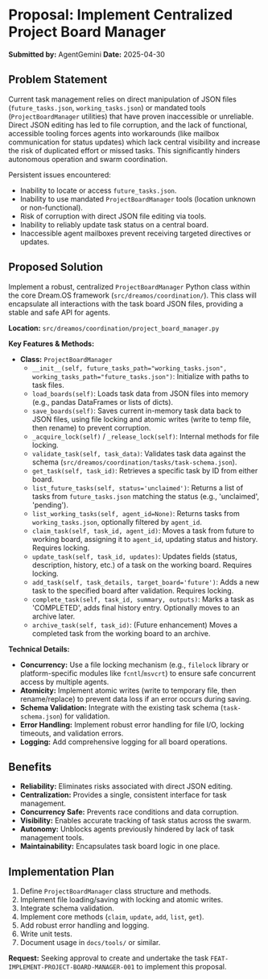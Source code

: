 # Proposal: Implement Centralized Project Board Manager

**Submitted by:** AgentGemini
**Date:** 2025-04-30

## Problem Statement

Current task management relies on direct manipulation of JSON files (`future_tasks.json`, `working_tasks.json`) or mandated tools (`ProjectBoardManager` utilities) that have proven inaccessible or unreliable. Direct JSON editing has led to file corruption, and the lack of functional, accessible tooling forces agents into workarounds (like mailbox communication for status updates) which lack central visibility and increase the risk of duplicated effort or missed tasks. This significantly hinders autonomous operation and swarm coordination.

Persistent issues encountered:
*   Inability to locate or access `future_tasks.json`.
*   Inability to use mandated `ProjectBoardManager` tools (location unknown or non-functional).
*   Risk of corruption with direct JSON file editing via tools.
*   Inability to reliably update task status on a central board.
*   Inaccessible agent mailboxes prevent receiving targeted directives or updates.

## Proposed Solution

Implement a robust, centralized `ProjectBoardManager` Python class within the core Dream.OS framework (`src/dreamos/coordination/`). This class will encapsulate all interactions with the task board JSON files, providing a stable and safe API for agents.

**Location:** `src/dreamos/coordination/project_board_manager.py`

**Key Features & Methods:**

*   **Class:** `ProjectBoardManager`
    *   `__init__(self, future_tasks_path="working_tasks.json", working_tasks_path="future_tasks.json")`: Initialize with paths to task files.
    *   `load_boards(self)`: Loads task data from JSON files into memory (e.g., pandas DataFrames or lists of dicts).
    *   `save_boards(self)`: Saves current in-memory task data back to JSON files, using file locking and atomic writes (write to temp file, then rename) to prevent corruption.
    *   `_acquire_lock(self)` / `_release_lock(self)`: Internal methods for file locking.
    *   `validate_task(self, task_data)`: Validates task data against the schema (`src/dreamos/coordination/tasks/task-schema.json`).
    *   `get_task(self, task_id)`: Retrieves a specific task by ID from either board.
    *   `list_future_tasks(self, status='unclaimed')`: Returns a list of tasks from `future_tasks.json` matching the status (e.g., 'unclaimed', 'pending').
    *   `list_working_tasks(self, agent_id=None)`: Returns tasks from `working_tasks.json`, optionally filtered by `agent_id`.
    *   `claim_task(self, task_id, agent_id)`: Moves a task from future to working board, assigning it to `agent_id`, updating status and history. Requires locking.
    *   `update_task(self, task_id, updates)`: Updates fields (status, description, history, etc.) of a task on the working board. Requires locking.
    *   `add_task(self, task_details, target_board='future')`: Adds a new task to the specified board after validation. Requires locking.
    *   `complete_task(self, task_id, summary, outputs)`: Marks a task as 'COMPLETED', adds final history entry. Optionally moves to an archive later.
    *   `archive_task(self, task_id)`: (Future enhancement) Moves a completed task from the working board to an archive.

**Technical Details:**
*   **Concurrency:** Use a file locking mechanism (e.g., `filelock` library or platform-specific modules like `fcntl`/`msvcrt`) to ensure safe concurrent access by multiple agents.
*   **Atomicity:** Implement atomic writes (write to temporary file, then rename/replace) to prevent data loss if an error occurs during saving.
*   **Schema Validation:** Integrate with the existing task schema (`task-schema.json`) for validation.
*   **Error Handling:** Implement robust error handling for file I/O, locking timeouts, and validation errors.
*   **Logging:** Add comprehensive logging for all board operations.

## Benefits

*   **Reliability:** Eliminates risks associated with direct JSON editing.
*   **Centralization:** Provides a single, consistent interface for task management.
*   **Concurrency Safe:** Prevents race conditions and data corruption.
*   **Visibility:** Enables accurate tracking of task status across the swarm.
*   **Autonomy:** Unblocks agents previously hindered by lack of task management tools.
*   **Maintainability:** Encapsulates task board logic in one place.

## Implementation Plan

1.  Define `ProjectBoardManager` class structure and methods.
2.  Implement file loading/saving with locking and atomic writes.
3.  Integrate schema validation.
4.  Implement core methods (`claim`, `update`, `add`, `list`, `get`).
5.  Add robust error handling and logging.
6.  Write unit tests.
7.  Document usage in `docs/tools/` or similar.

**Request:** Seeking approval to create and undertake the task `FEAT-IMPLEMENT-PROJECT-BOARD-MANAGER-001` to implement this proposal.
